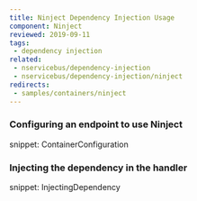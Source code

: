 ```yaml
---
title: Ninject Dependency Injection Usage
component: Ninject
reviewed: 2019-09-11
tags:
 - dependency injection
related:
 - nservicebus/dependency-injection
 - nservicebus/dependency-injection/ninject
redirects:
 - samples/containers/ninject
---
```


### Configuring an endpoint to use Ninject

snippet: ContainerConfiguration


### Injecting the dependency in the handler

snippet: InjectingDependency
